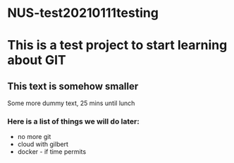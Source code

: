 # NUS-test20210111testing
# This is a test project to start learning about GIT
## This text is somehow smaller
Some more dummy text, 25 mins until lunch

### Here is a list of things we will do later:

* no more git
* cloud with gilbert
* docker - if time permits
